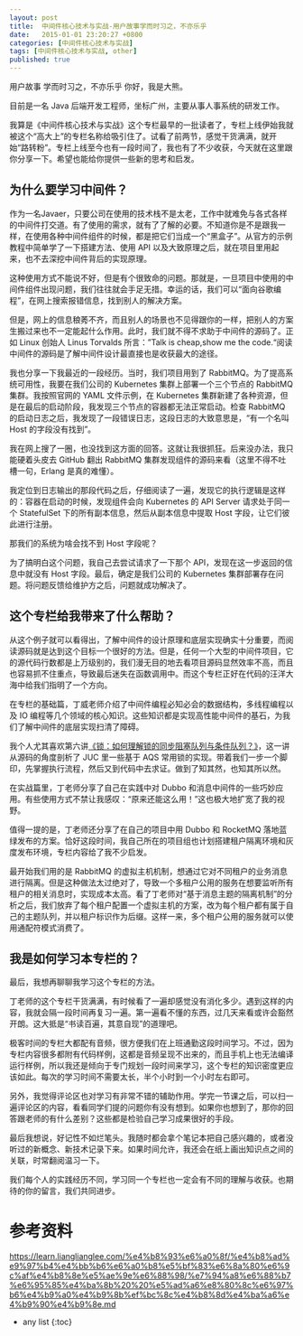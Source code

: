 ```yaml
---
layout: post
title:  中间件核心技术与实战-用户故事学而时习之，不亦乐乎
date:   2015-01-01 23:20:27 +0800
categories: [中间件核心技术与实战]
tags: [中间件核心技术与实战, other]
published: true
---
```




用户故事 学而时习之，不亦乐乎
你好，我是大熊。

目前是一名 Java 后端开发工程师，坐标广州，主要从事人事系统的研发工作。

我算是《中间件核心技术与实战》这个专栏最早的一批读者了，专栏上线伊始我就被这个“高大上”的专栏名称给吸引住了。试看了前两节，感觉干货满满，就开始“路转粉”。专栏上线至今也有一段时间了，我也有了不少收获，今天就在这里跟你分享一下。希望也能给你提供一些新的思考和启发。

## 为什么要学习中间件？

作为一名Javaer，只要公司在使用的技术栈不是太老，工作中就难免与各式各样的中间件打交道。有了使用的需求，就有了了解的必要。不知道你是不是跟我一样，在使用各种中间件组件的时候，都是把它们当成一个“黑盒子”。从官方的示例教程中简单学了一下搭建方法、使用 API 以及大致原理之后，就在项目里用起来，也不去深挖中间件背后的实现原理。

这种使用方式不能说不好，但是有个很致命的问题。那就是，一旦项目中使用的中间件组件出现问题，我们往往就会手足无措。幸运的话，我们可以“面向谷歌编程”，在网上搜索报错信息，找到别人的解决方案。

但是，网上的信息稂莠不齐，而且别人的场景也不见得跟你的一样，把别人的方案生搬过来也不一定能起什么作用。此时，我们就不得不求助于中间件的源码了。正如 Linux 创始人 Linus Torvalds 所言：”Talk is cheap,show me the code.“阅读中间件的源码是了解中间件设计最直接也是收获最大的途径。

我也分享一下我最近的一段经历。当时，我们项目用到了 RabbitMQ。为了提高系统可用性，我要在我们公司的 Kubernetes 集群上部署一个三个节点的 RabbitMQ 集群。我按照官网的 YAML 文件示例，在 Kubernetes 集群新建了各种资源，但是在最后的启动阶段，我发现三个节点的容器都无法正常启动。检查 RabbitMQ 的启动日志之后，我发现了一段错误日志，这段日志的大致意思是，“有一个名叫 Host 的字段没有找到”。

我在网上搜了一圈，也没找到这方面的回答。这就让我很抓狂。后来没办法，我只能硬着头皮去 GitHub 翻出 RabbitMQ 集群发现组件的源码来看（这里不得不吐槽一句，Erlang 是真的难懂）。

我定位到日志输出的那段代码之后，仔细阅读了一遍，发现它的执行逻辑是这样的：容器在启动的时候，发现组件会向 Kubernetes 的 API Server 请求处于同一个 StatefulSet 下的所有副本信息，然后从副本信息中提取 Host 字段，让它们彼此进行注册。

那我们的系统为啥会找不到 Host 字段呢？

为了搞明白这个问题，我自己去尝试请求了一下那个 API，发现在这一步返回的信息中就没有 Host 字段。最后，确定是我们公司的 Kubernetes 集群部署存在问题。将问题反馈给维护方之后，问题就成功解决了。

## 这个专栏给我带来了什么帮助？

从这个例子就可以看得出，了解中间件的设计原理和底层实现确实十分重要，而阅读源码就是达到这个目标一个很好的方法。但是，任何一个大型的中间件项目，它的源代码行数都是上万级别的，我们漫无目的地去看项目源码显然效率不高，而且也容易抓不住重点，导致最后迷失在函数调用中。而这个专栏正好在代码的汪洋大海中给我们指明了一个方向。

在专栏的基础篇，丁威老师介绍了中间件编程必知必会的数据结构，多线程编程以及 IO 编程等几个领域的核心知识。这些知识都是实现高性能中间件的基石，为我们了解中间件的底层实现扫清了障碍。

我个人尤其喜欢第六讲[《锁：如何理解锁的同步阻塞队列与条件队列？》](https://time.geekbang.org/column/article/531955)，这一讲从源码的角度剖析了 JUC 里一些基于 AQS 常用锁的实现。带着我们一步一个脚印，先掌握执行流程，然后又到代码中去求证。做到了知其然，也知其所以然。

在实战篇里，丁老师分享了自己在实践中对 Dubbo 和消息中间件的一些巧妙应用。有些使用方式不禁让我感叹：“原来还能这么用！”这也极大地扩宽了我的视野。

值得一提的是，丁老师还分享了在自己的项目中用 Dubbo 和 RocketMQ 落地蓝绿发布的方案。恰好这段时间，我自己所在的项目组也计划搭建租户隔离环境和灰度发布环境，专栏内容给了我不少启发。

最开始我们用的是 RabbitMQ 的虚拟主机机制，想通过它对不同租户的业务消息进行隔离。但是这种做法太过绝对了，导致一个多租户公用的服务在想要监听所有租户的相关消息时，实现成本太高。看了丁老师对“基于消息主题的隔离机制”的分析之后，我们放弃了每个租户配置一个虚拟主机的方案，改为每个租户都有属于自己的主题队列，并以租户标识作为后缀。这样一来，多个租户公用的服务就可以使用通配符模式消费了。

## 我是如何学习本专栏的？

最后，我想再聊聊我学习这个专栏的方法。

丁老师的这个专栏干货满满，有时候看了一遍却感觉没有消化多少。遇到这样的内容，我就会隔一段时间再复习一遍。第一遍看不懂的东西，过几天来看或许会豁然开朗。这大抵是“书读百遍，其意自现”的道理吧。

极客时间的专栏大都配有音频，很方便我们在上班通勤这段时间学习。不过，因为专栏内容很多都附有代码样例，这都是音频呈现不出来的，而且手机上也无法编译运行样例，所以我还是倾向于专门规划一段时间来学习，这个专栏的知识密度更应该如此。每次的学习时间不需要太长，半个小时到一个小时左右即可。

另外，我觉得评论区也对学习有非常不错的辅助作用。学完一节课之后，可以扫一遍评论区的内容，看看同学们提的问题你有没有想到。如果你也想到了，那你的回答跟老师的有什么差别？这些都是检验自己学习成果很好的手段。

最后我想说，好记性不如烂笔头。我随时都会拿个笔记本把自己感兴趣的，或者没听过的新概念、新技术记录下来。如果时间允许，我还会在纸上画出知识点之间的关联，时常翻阅温习一下。

我们每个人的实践经历不同，学习同一个专栏也一定会有不同的理解与收获。也期待的你的留言，我们共同进步。




# 参考资料

https://learn.lianglianglee.com/%e4%b8%93%e6%a0%8f/%e4%b8%ad%e9%97%b4%e4%bb%b6%e6%a0%b8%e5%bf%83%e6%8a%80%e6%9c%af%e4%b8%8e%e5%ae%9e%e6%88%98/%e7%94%a8%e6%88%b7%e6%95%85%e4%ba%8b%20%20%e5%ad%a6%e8%80%8c%e6%97%b6%e4%b9%a0%e4%b9%8b%ef%bc%8c%e4%b8%8d%e4%ba%a6%e4%b9%90%e4%b9%8e.md

* any list
{:toc}
